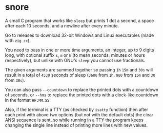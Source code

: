 # snore

A small C program that works like `sleep` but prints 1 dot a second, a space
after each 10 seconds, and a newline after every minute.

Go to releases to download 32-bit Windows and Linux executables (made with `zig cc`).

You need to pass in one or more time arguments, an integer, up to 9 digits
long, with optional suffix `s`, `m` or `h` (to mean seconds, minutes or
hours respectively), but unlike with GNU's `sleep` you cannot use fractionals.

The given arguments are summed together so passing `1h` `15m` and `30s` will
result in a total of `4530` seconds of sleep (`3600` from `1h`, `900` from
`15m` and `30` from `30s`).

You can also pass `--countdown` to replace the printed dots with a countdown
of seconds, or `--hms` to replace the printed dots with a clock-like countdown
in the format `HH:MM:SS`.

Also, if the terminal is a TTY (as checked by `isatty` function) then after
each print with above two options (but not with the default dots) the clear
ANSI sequence is sent, so while running in a TTY the program keeps changing
the single line instead of printing more lines with new values.
